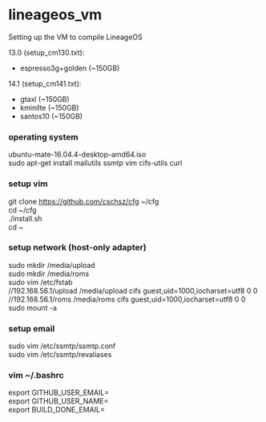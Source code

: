 # lineageos_vm
Setting up the VM to compile LineageOS

13.0 (setup_cm130.txt):
* espresso3g+golden (~150GB)

14.1 (setup_cm141.txt):
* gtaxl (~150GB)
* kminilte (~150GB)
* santos10 (~150GB)

### operating system
ubuntu-mate-16.04.4-desktop-amd64.iso  
sudo apt-get install mailutils ssmtp vim cifs-utils curl

### setup vim
git clone https://github.com/cschsz/cfg ~/cfg  
cd ~/cfg  
./install.sh  
cd ~  

### setup network (host-only adapter)
sudo mkdir /media/upload  
sudo mkdir /media/roms  
sudo vim /etc/fstab  
//192.168.56.1/upload /media/upload  cifs  guest,uid=1000,iocharset=utf8  0  0  
//192.168.56.1/roms /media/roms  cifs  guest,uid=1000,iocharset=utf8  0  0  
sudo mount -a  

### setup email
sudo vim /etc/ssmtp/ssmtp.conf  
sudo vim /etc/ssmtp/revaliases  

### vim ~/.bashrc
export GITHUB_USER_EMAIL=  
export GITHUB_USER_NAME=  
export BUILD_DONE_EMAIL=  
